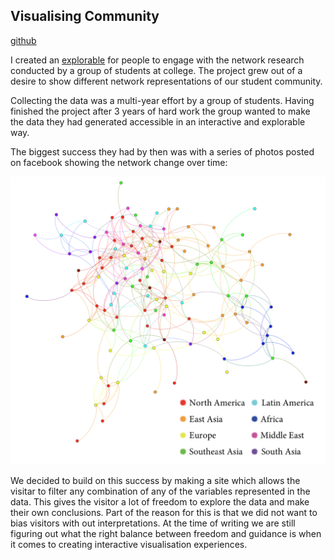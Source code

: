 ## Visualising Community 

[github](https://github.com/jskjott/community-network-project)

I created an [explorable](https://community-network-project.surge.sh/) for people to engage with the network research conducted by a group of students at college. The project grew out of a desire to show different network representations of our student community.

Collecting the data was a multi-year effort by a group of students. Having finished the project after 3 years of hard work the group wanted to make the data they had generated accessible in an interactive and explorable way.

The biggest success they had by then was with a series of photos posted on facebook showing the network change over time: 

![the network visualisation used before this project](img/old_network_visual.png)

We decided to build on this success by making a site which allows the visitar to filter any combination of any of the variables represented in the data. This gives the visitor a lot of freedom to explore the data and make their own conclusions. Part of the reason for this is that we did not want to bias visitors with out interpretations. At the time of writing we are still figuring out what the right balance between freedom and guidance is when it comes to creating interactive visualisation experiences.